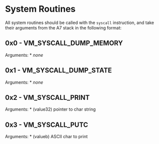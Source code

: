 # System Routines

All system routines should be called with the `syscall` instruction, and take their arguments from the A7 stack in the following format:

## 0x0 - VM_SYSCALL_DUMP_MEMORY
Arguments:
	* *none*

## 0x1 - VM_SYSCALL_DUMP_STATE
Arguments:
	* *none*

## 0x2 - VM_SYSCALL_PRINT
Arguments:
	* (value32) pointer to char string

## 0x3 - VM_SYSCALL_PUTC
Arguments:
	* (valueb) ASCII char to print